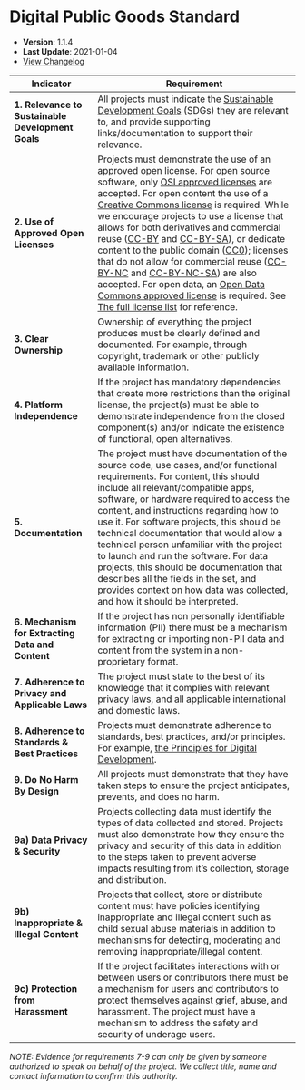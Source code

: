 # Digital Public Goods Standard

- **Version**: 1.1.4
- **Last Update**: 2021-01-04
- [View Changelog](https://github.com/DPGAlliance/DPG-Standard/blob/master/CHANGELOG.md)

Indicator | Requirement
--- | ---
**1. Relevance to Sustainable Development Goals** | All projects must indicate the [Sustainable Development Goals](https://sdgs.un.org/goals) (SDGs) they are relevant to, and provide supporting links/documentation to support their relevance.
**2. Use of Approved Open Licenses** | Projects must demonstrate the use of an approved open license. For open source software, only [OSI approved licenses](https://opensource.org/licenses) are accepted. For open content the use of a [Creative Commons license](https://creativecommons.org/licenses/) is required. While we encourage projects to use a license that allows for both derivatives and commercial reuse ([CC-BY](https://creativecommons.org/licenses/by/4.0/) and [CC-BY-SA](https://creativecommons.org/licenses/by-sa/4.0/)), or dedicate content to the public domain ([CC0](https://creativecommons.org/choose/zero/)); licenses that do not allow for commercial reuse ([CC-BY-NC](https://creativecommons.org/licenses/by-nc/4.0/) and [CC-BY-NC-SA](https://creativecommons.org/licenses/by-nc-sa/4.0/)) are also accepted. For open data, an [Open Data Commons approved license](https://opendefinition.org/licenses/) is required. See [The full license list](https://github.com/unicef/publicgoods-candidates/blob/master/docs/licenses.md) for reference.
**3. Clear Ownership** | Ownership of everything the project produces must be clearly defined and documented. For example, through copyright, trademark or other publicly available information.
**4. Platform Independence** | If the project has mandatory dependencies that create more restrictions than the original license, the project(s) must be able to demonstrate independence from the closed component(s) and/or indicate the existence of functional, open alternatives.
**5. Documentation** | The project must have documentation of the source code, use cases, and/or functional requirements. For content, this should include all relevant/compatible apps, software, or hardware required to access the content, and instructions regarding how to use it. For software projects, this should be technical documentation that would allow a technical person unfamiliar with the project to launch and run the software. For data projects, this should be documentation that describes all the fields in the set, and provides context on how data was collected, and how it should be interpreted.
**6. Mechanism for Extracting Data and Content** | If the project has non personally identifiable information (PII) there must be a mechanism for extracting or importing non-PII data and content from the system in a non-proprietary format.
**7. Adherence to Privacy and Applicable Laws** | The project must state to the best of its knowledge that it complies with relevant privacy laws, and all applicable international and domestic laws.
**8. Adherence to Standards & Best Practices** | Projects must demonstrate adherence to standards, best practices, and/or principles. For example, [the Principles for Digital Development](https://digitalprinciples.org/principles/).
**9. Do No Harm By Design** | All projects must demonstrate that they have taken steps to ensure the project anticipates, prevents, and does no harm.
**9a) Data Privacy & Security** | Projects collecting data must identify the types of data collected and stored. Projects must also demonstrate how they ensure the privacy and security of this data in addition to the steps taken to prevent adverse impacts resulting from it’s collection, storage and distribution.
**9b) Inappropriate & Illegal Content** | Projects that collect, store or distribute content must have policies identifying inappropriate and illegal content such as child sexual abuse materials in addition to mechanisms for detecting, moderating and removing inappropriate/illegal content.
**9c) Protection from Harassment** | If the project facilitates interactions with or between users or contributors there must be a mechanism for users and contributors to protect themselves against grief, abuse, and harassment. The project must have a mechanism to address the safety and security of underage users. 

_NOTE: Evidence for requirements 7-9 can only be given by someone authorized to speak on behalf of the project. We collect title, name and contact information to confirm this authority._
